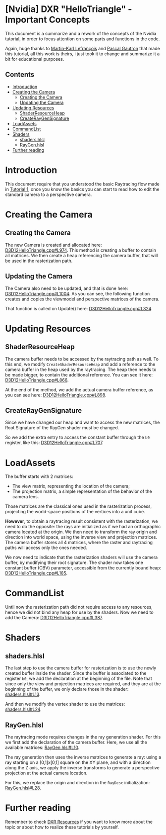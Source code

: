 # [Nvidia] DXR "HelloTriangle"  - Important Concepts
This document is a summarize and a rework of the concepts of the Nvidia tutorial, in order to focus attention on some parts and functions in the code.

Again, huge thanks to [Martin-Karl Lefrançois](https://devblogs.nvidia.com/author/mlefrancois/) and [Pascal Gautron](https://devblogs.nvidia.com/author/pgautron/) that made this tutorial, all this work is theirs, i just took it to change and summarize it a bit for educational purposes.

## Contents
- [Introduction](#introduction)
- [Creating the Camera](#creating-the-camera)
  - [Creating the Camera](#creating-the-camera-1)
  - [Updating the Camera](#updating-the-camera)
- [Updating Resources](#updating-resources)
  - [ShaderResourceHeap](#shaderresourceheap)
  - [CreateRayGenSignature](#createraygensignature)
- [LoadAssets](#loadassets)
- [CommandList](#commandlist)
- [Shaders](#shaders)
  - [shaders.hlsl](#shadershlsl)
  - [RayGen.hlsl](#raygenhlsl)
- [Further reading](#further-reading)

# Introduction
This document require that you understood the basic Raytracing flow made in [Tutorial 1](https://github.com/ScrappyCocco/DirectX-DXR-Tutorials/tree/master/01-Dx12DXRTriangle), once you know the basics you can start to read how to edit the standard camera to a perspective camera.

# Creating the Camera
## Creating the Camera
The new Camera is created and allocated here: [D3D12HelloTriangle.cpp#L974](https://github.com/ScrappyCocco/DirectX-DXR-Tutorials/blob/master/02-Dx12DXRTriangle-PerspectiveCamera/Project/D3D12HelloTriangle.cpp#L974). This method is creating a buffer to contain all matrices. We then create a heap referencing the camera buffer, that will be used in the rasterization path.

## Updating the Camera
The Camera also need to be updated, and that is done here: [D3D12HelloTriangle.cpp#L1004](https://github.com/ScrappyCocco/DirectX-DXR-Tutorials/blob/master/02-Dx12DXRTriangle-PerspectiveCamera/Project/D3D12HelloTriangle.cpp#L1004). As you can see, the following function creates and copies the viewmodel and perspective matrices of the camera.

That function is called on Update() here: [D3D12HelloTriangle.cpp#L324](https://github.com/ScrappyCocco/DirectX-DXR-Tutorials/blob/master/02-Dx12DXRTriangle-PerspectiveCamera/Project/D3D12HelloTriangle.cpp#L324).

# Updating Resources

## ShaderResourceHeap
The camera buffer needs to be accessed by the raytracing path as well. To this end, we modify `CreateShaderResourceHeap` and add a reference to the camera buffer in the heap used by the raytracing. The heap then needs to be made bigger, to contain the additional reference. You can see it here: [D3D12HelloTriangle.cpp#L866](https://github.com/ScrappyCocco/DirectX-DXR-Tutorials/blob/master/02-Dx12DXRTriangle-PerspectiveCamera/Project/D3D12HelloTriangle.cpp#L866).

At the end of the method, we add the actual camera buffer reference, as you can see here: [D3D12HelloTriangle.cpp#L898](https://github.com/ScrappyCocco/DirectX-DXR-Tutorials/blob/master/02-Dx12DXRTriangle-PerspectiveCamera/Project/D3D12HelloTriangle.cpp#L898).

## CreateRayGenSignature
Since we have changed our heap and want to access the new matrices, the Root Signature of the RayGen shader must be changed.

So we add the extra entry to access the constant buffer through the `b0` register, like this:
[D3D12HelloTriangle.cpp#L707](https://github.com/ScrappyCocco/DirectX-DXR-Tutorials/blob/master/02-Dx12DXRTriangle-PerspectiveCamera/Project/D3D12HelloTriangle.cpp#L707).

# LoadAssets
The buffer starts with 2 matrices:

* The view matrix, representing the location of the camera;
* The projection matrix, a simple representation of the behavior of the camera lens.

Those matrices are the classical ones used in the rasterization process, projecting the world-space positions of the vertices into a unit cube.

**However**, to obtain a raytracing result consistent with the rasterization, we need to do the opposite: the rays are initialized as if we had an orthographic camera located at the origin. We then need to transform the ray origin and direction into world space, using the inverse view and projection matrices. The camera buffer stores all 4 matrices, where the raster and raytracing paths will access only the ones needed.

We now need to indicate that the rasterization shaders will use the camera buffer, by modifying their root signature. The shader now takes one constant buffer (CBV) parameter, accessible from the currently bound heap: [D3D12HelloTriangle.cpp#L185](https://github.com/ScrappyCocco/DirectX-DXR-Tutorials/blob/master/02-Dx12DXRTriangle-PerspectiveCamera/Project/D3D12HelloTriangle.cpp#L185).

# CommandList
Until now the rasterization path did not require access to any resources, hence we did not bind any heap for use by the shaders. Now we need to add the Camera: [D3D12HelloTriangle.cpp#L387](https://github.com/ScrappyCocco/DirectX-DXR-Tutorials/blob/master/02-Dx12DXRTriangle-PerspectiveCamera/Project/D3D12HelloTriangle.cpp#L387).

# Shaders
## shaders.hlsl
The last step to use the camera buffer for rasterization is to use the newly created buffer inside the shader. Since the buffer is associated to the register `b0`, we add the declaration at the beginning of the file. Note that since only the view and projection matrices are required, and they are at the beginning of the buffer, we only declare those in the shader: [shaders.hlsl#L13](https://github.com/ScrappyCocco/DirectX-DXR-Tutorials/blob/master/02-Dx12DXRTriangle-PerspectiveCamera/Project/shaders/shaders.hlsl#L13).

And then we modify the vertex shader to use the matrices: [shaders.hlsl#L24](https://github.com/ScrappyCocco/DirectX-DXR-Tutorials/blob/master/02-Dx12DXRTriangle-PerspectiveCamera/Project/shaders/shaders.hlsl#L24).

## RayGen.hlsl
The raytracing mode requires changes in the ray generation shader. For this we first add the declaration of the camera buffer. Here, we use all the available matrices: [RayGen.hlsl#L10](https://github.com/ScrappyCocco/DirectX-DXR-Tutorials/blob/master/02-Dx12DXRTriangle-PerspectiveCamera/Project/shaders/RayGen.hlsl#L10).

The ray generation then uses the inverse matrices to generate a ray: using a ray starting on a [0,1]x[0,1] square on the XY plane, and with a direction along the Z axis, we apply the inverse transforms to generate a perspective projection at the actual camera location.

For this, we replace the origin and direction in the `RayDesc` initialization: [RayGen.hlsl#L28](https://github.com/ScrappyCocco/DirectX-DXR-Tutorials/blob/master/02-Dx12DXRTriangle-PerspectiveCamera/Project/shaders/RayGen.hlsl#L28).

# Further reading
Remember to check [DXR Resources](https://github.com/ScrappyCocco/DirectX-DXR-Tutorials#resources) if you want to know more about the topic or about how to realize these tutorials by yourself.
